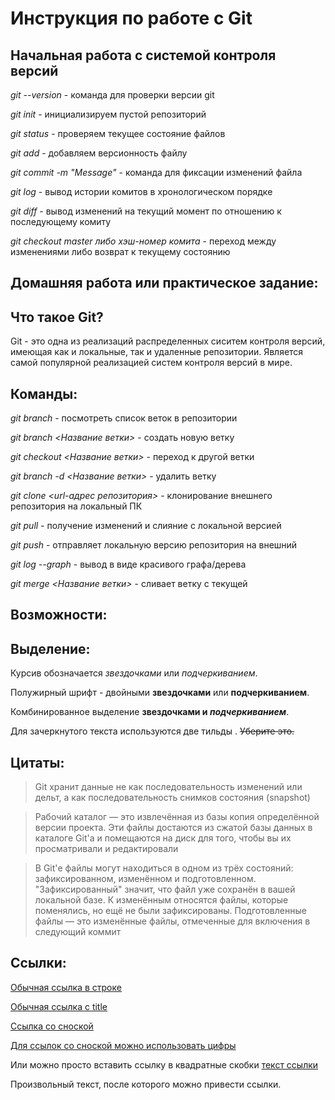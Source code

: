 # Инструкция по работе с Git

## Начальная работа с системой контроля версий

*git --version* - команда для проверки версии git

*git init* - инициализируем пустой репозиторий

*git status* - проверяем текущее состояние файлов

*git add* - добавляем версионность файлу

*git commit -m "Message"* - команда для фиксации изменений файла

*git log* - вывод истории комитов в хронологическом порядке

*git diff* - вывод изменений на текущий момент по отношению к последующему комиту

*git checkout master либо хэш-номер комита* - переход между изменениями либо возврат к текущему состоянию

## Домашняя работа или практическое задание:

## Что такое Git?

Git - это одна из реализаций распределенных сиситем контроля версий, имеющая как и локальные, так и удаленные репозитории. Является самой популярной реализацией систем контроля версий в мире.

## Команды:

*git branch* - посмотреть список веток в репозитории

*git branch <Название ветки>* - создать новую ветку

*git checkout <Название ветки>* - переход к другой ветки

*git branch -d <Название ветки>* - удалить ветку

*git clone <url-адрес репозитория>* - клонирование внешнего репозитория на локальный ПК

*git pull* - получение изменений и слияние с локальной версией

*git push* - отправляет локальную версию репозитория на внешний

*git log --graph* - вывод в виде красивого графа/дерева

*git merge <Название ветки>* - сливает ветку с текущей

## Возможности:

## Выделение:

Курсив обозначается *звездочками* или _подчеркиванием_.

Полужирный шрифт - двойными **звездочками** или __подчеркиванием__.

Комбинированное выделение **звездочками и _подчеркиванием_**.

Для зачеркнутого текста используются две тильды . ~~Уберите это.~~

## Цитаты:

> Git хранит данные не как последовательность изменений или дельт, а как последовательность снимков состояния (snapshot)

>Рабочий каталог — это извлечённая из базы копия определённой версии проекта. Эти файлы достаются из сжатой базы данных в каталоге Git'а и помещаются на диск для того, чтобы вы их просматривали и редактировали

>В Git'е файлы могут находиться в одном из трёх состояний: зафиксированном, изменённом и подготовленном. "Зафиксированный" значит, что файл уже сохранён в вашей локальной базе. К изменённым относятся файлы, которые поменялись, но ещё не были зафиксированы. Подготовленные файлы — это изменённые файлы, отмеченные для включения в следующий коммит

## Cсылки:

[Обычная ссылка в строке](https://gb.ru/)

[Обычная ссылка с title](https://gb.ru/ "Образовательный сайт GeekBrains")

[Ссылка со сноской][Произвольный регистронезависимый текст]

[Для ссылок со сноской можно использовать цифры][1]

Или можно просто вставить ссылку в квадратные скобки [текст ссылки]

Произвольный текст, после которого можно привести ссылки.

[произвольный регистронезависимый текст]: https://gb.ru/
[1]: https://gb.ru/
[текст ссылки]: https://gb.ru/

